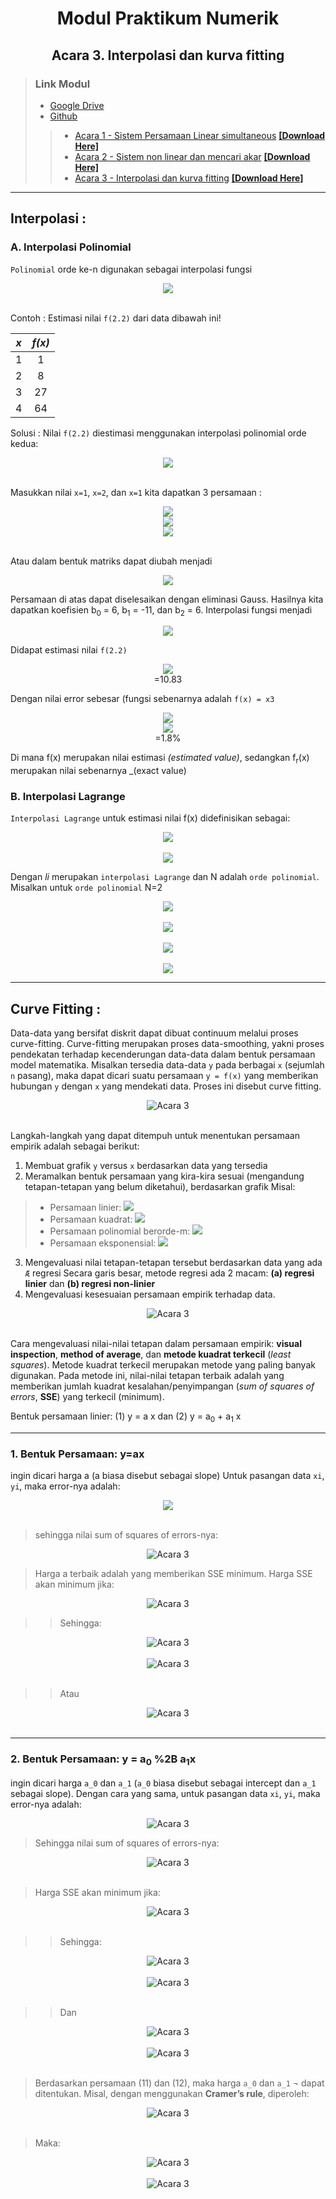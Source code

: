 <center> 

# Modul Praktikum Numerik
## Acara 3. Interpolasi dan kurva fitting 
</center>

> ### Link Modul
> * [Google Drive](https://drive.google.com/drive/folders/1uMaBNZ2VWBWpx080plEPaRVnLfh66UfH?usp=sharing)
> * [Github](https://github.com/FajrulHQ/Prakt-Numerik)
>>  * [Acara 1 - Sistem Persamaan Linear simultaneous](https://github.com/FajrulHQ/Prakt-Numerik/blob/main/Acara%201/Acara%201.md) [__[Download Here]__](https://drive.google.com/drive/u/0/folders/1183IOE2AyPF-gyQVuzTEYEBTQUtLgtzp)
>>  * [Acara 2 - Sistem non linear dan mencari akar](https://github.com/FajrulHQ/Prakt-Numerik/blob/main/Acara%202/Acara%202.md) [__[Download Here]__](https://drive.google.com/drive/folders/17aN5QrDvoH_QwJPU4YP9N5pLOv6nVo0q?usp=sharing)
>>  * [Acara 3 - Interpolasi dan kurva fitting](https://github.com/FajrulHQ/Prakt-Numerik/blob/main/Acara%203/Acara%203.md) [__[Download Here]__](https://drive.google.com/drive/folders/1rDq2SUB0OCT58TML7OEPjWiuK4gC_GxT?usp=sharing)

---

 ## Interpolasi :
 ### A. Interpolasi Polinomial
 `Polinomial` orde ke-n digunakan sebagai interpolasi fungsi
<center>
<img src="https://render.githubusercontent.com/render/math?math=f(x)=b_0 %2Bb_1x %2Bb_2x^2 %2Bb_3x^3%2B\cdots%2Bb_nx^n ">
</center><br>

 Contoh :
Estimasi nilai `f(2.2)` dari data dibawah ini!
<center>

| _x_ | _f(x)_ |
|:----:|:----:|
| 1 | 1 |
| 2 | 8 |
| 3 | 27 |
| 4 | 64 |
</center>

Solusi :
Nilai `f(2.2)` diestimasi menggunakan interpolasi polinomial orde kedua:
<center>
<img src="https://render.githubusercontent.com/render/math?math=f(x)=b_0%2Bb_1x%2Bb_2x^2 ">
</center><br>

 Masukkan nilai `x=1`, `x=2`, dan `x=1` kita dapatkan 3 persamaan :

<center>
<img src="https://render.githubusercontent.com/render/math?math=b_0%2Bb_1%2Bb_2=1 "><br>
<img src="https://render.githubusercontent.com/render/math?math=b_0%2B2b_1%2B4b_2=8 "><br>
<img src="https://render.githubusercontent.com/render/math?math=b_0%2B3b_1%2B9b_2=27 ">
</center><br>

 Atau dalam bentuk matriks dapat diubah menjadi
<center>
<img src="https://github.com/FajrulHQ/pict/blob/main/Acara%203/Picture18.png?raw=True">
</center>

 Persamaan di atas dapat diselesaikan dengan eliminasi Gauss. Hasilnya kita dapatkan koefisien b<sub>0</sub> = 6, b<sub>1</sub> = -11, dan b<sub>2</sub> = 6. Interpolasi fungsi menjadi
<center>
<img src="https://render.githubusercontent.com/render/math?math=f(x)=6-11x%2B6x^2 ">
</center>

 Didapat estimasi nilai `f(2.2)`
<center>
<img src="https://render.githubusercontent.com/render/math?math=f(2.2)=6-11(2.2)%2B6(2.2)^2 "><br>
=10.83
</center>

 Dengan nilai error sebesar (fungsi sebenarnya adalah `f(x) = x3`
<center>
<img src="https://render.githubusercontent.com/render/math?math=err =\left\lvert{\frac{f(x)-f_r(x)}{f_r(x)}}\right\rvert"><br>
<img src="https://render.githubusercontent.com/render/math?math==\left\lvert{\frac{10.84-2.2^3}{2.2^3}}\right\rvert "><br>
=1.8%
</center>

 Di mana f(x) merupakan nilai estimasi _(estimated value)_, sedangkan f<sub>r</sub>(x) merupakan nilai sebenarnya _(exact value)

 ### B. Interpolasi Lagrange
 `Interpolasi Lagrange` untuk estimasi nilai f(x) didefinisikan sebagai:
<center>
<img src="https://render.githubusercontent.com/render/math?math=f(x)=\sum_{i=1}^{N%2B1}li(x)f(x_i) "><br><br>
<img src="https://render.githubusercontent.com/render/math?math=l_i(x)=\prod_{j=1,j\ne i}^{N%2B1}\frac{x-x_j}{x_i-x_j} ">
</center>

 Dengan _li_ merupakan `interpolasi Lagrange` dan N adalah `orde polinomial`.
Misalkan untuk `orde polinomial` N=2
<center>
<img src="https://render.githubusercontent.com/render/math?math=f(x)=l_1(x)f(x_1)%2Bl_2(x)f(x_2)%2Bl_3(x)f(x_3) "><br><br>
<img src="https://render.githubusercontent.com/render/math?math=l_1(x)=\frac{(x-x_2)(x-x_3)}{(x_1-x_2)(x_2-x_3)} "><br><br>
<img src="https://render.githubusercontent.com/render/math?math=l_2(x)=\frac{(x-x_1)(x-x_3)}{(x_2-x_1)(x_2-x_3)} "><br><br>
<img src="https://render.githubusercontent.com/render/math?math=l_3(x)=\frac{(x-x_1)(x-x_2)}{(x_3-x_1)(x_3-x_2)} ">
</center>

---

 ## Curve Fitting :
 Data-data yang bersifat diskrit dapat dibuat continuum melalui proses curve-fitting. Curve-fitting merupakan proses data-smoothing, yakni proses pendekatan terhadap kecenderungan data-data dalam bentuk persamaan model matematika.
Misalkan tersedia data-data `y` pada berbagai `x` (sejumlah `n` pasang), maka dapat dicari suatu persamaan `y = f(x)` yang memberikan hubungan `y` dengan `x` yang mendekati data. Proses ini disebut curve fitting.

<center>
<img alt="Acara 3" src = "https://github.com/FajrulHQ/pict/blob/main/Acara%203/Picture1.png?raw=true">
</center><br>

 Langkah-langkah yang dapat ditempuh untuk menentukan persamaan empirik adalah sebagai berikut: 
1.	Membuat grafik `y` versus `x` berdasarkan data yang tersedia
1.	Meramalkan bentuk persamaan yang kira-kira sesuai (mengandung tetapan-tetapan yang belum diketahui), berdasarkan grafik Misal: 
>  *  Persamaan linier: <img src="https://render.githubusercontent.com/render/math?math=y=ax%20,%20y = a_0 %2B a_1x">
>  *  Persamaan kuadrat: <img src="https://render.githubusercontent.com/render/math?math=y = a_0%2Ba_1x%2Ba_2x^2"> 
>  *   Persamaan polinomial berorde-m: <img src="https://render.githubusercontent.com/render/math?math=y = a_0%2Ba_1 x%2Ba_2 x^2%2B... %2B a_{m-1} x^{m-1}%2Ba_m x^m">
>  *   Persamaan eksponensial: <img src="https://render.githubusercontent.com/render/math?math=y = a e^{bx}"> 
3.	Mengevaluasi nilai tetapan-tetapan tersebut berdasarkan data yang ada `Æ` regresi Secara garis besar, metode regresi ada 2 macam: __(a) regresi linier__ dan __(b) regresi non-linier__ 
4.	Mengevaluasi kesesuaian persamaan empirik terhadap data. 

<center>
<img alt="Acara 3" src = "https://github.com/FajrulHQ/pict/blob/main/Acara%203/Picture2.png?raw=true">
</center><br>

 Cara mengevaluasi nilai-nilai tetapan dalam persamaan empirik: __visual inspection__, __method of average__, dan __metode kuadrat terkecil__ (_least squares_). Metode kuadrat terkecil merupakan metode yang paling banyak digunakan. Pada metode ini, nilai-nilai tetapan terbaik adalah yang memberikan jumlah kuadrat kesalahan/penyimpangan (_sum of squares of errors_, __SSE__) yang terkecil (minimum).

Bentuk persamaan linier: (1) y = a x dan (2) y = a<sub>0</sub> + a<sub>1</sub> x

---

 ### 1. Bentuk Persamaan: y=ax
 ingin dicari harga a (a biasa disebut sebagai slope)
Untuk pasangan data `xi`, `yi`, maka error-nya adalah:
<center><img src="https://render.githubusercontent.com/render/math?math=R_i=ax_i-y_i=y_{terhitung}-y_{data}"></center><br>

> sehingga nilai sum of squares of errors-nya: 
<center>
<img alt="Acara 3" src = "https://github.com/FajrulHQ/pict/blob/main/Acara%203/Picture3.png?raw=true"><br>
</center>

> Harga a terbaik adalah yang memberikan SSE minimum. Harga SSE akan minimum jika:
<center>
<img alt="Acara 3" src = "https://github.com/FajrulHQ/pict/blob/main/Acara%203/Picture4.png?raw=true" >
</center>

>> Sehingga: 
<center>
<img alt="Acara 3" src = "https://github.com/FajrulHQ/pict/blob/main/Acara%203/Picture5.png?raw=true" >
</center><br> 
<center>
<img alt="Acara 3" src = "https://github.com/FajrulHQ/pict/blob/main/Acara%203/Picture6.png?raw=true" >
</center><br>

>> Atau 
<center>
<img alt="Acara 3" src = "https://github.com/FajrulHQ/pict/blob/main/Acara%203/Picture7.png?raw=true" >
</center><br>

---

 ### 2.  Bentuk Persamaan: y = a<sub>0</sub> %2B a<sub>1</sub>x
 ingin dicari harga `a_0` dan `a_1` (`a_0` biasa disebut sebagai intercept dan `a_1` sebagai slope). Dengan cara yang sama, untuk pasangan data `xi`, `yi`, maka error-nya adalah:
<center>
<img alt="Acara 3" src = "https://github.com/FajrulHQ/pict/blob/main/Acara%203/Picture8.png?raw=true" >
</center>

> Sehingga nilai sum of squares of errors-nya:
<center>
<img alt="Acara 3" src = "https://github.com/FajrulHQ/pict/blob/main/Acara%203/Picture9.png?raw=true" >
</center><br>

> Harga SSE akan minimum jika: 

<center>
<img alt="Acara 3" src = "https://github.com/FajrulHQ/pict/blob/main/Acara%203/Picture10.png?raw=true" >
</center><br>

>> Sehingga:

<center>
<img alt="Acara 3" src = "https://github.com/FajrulHQ/pict/blob/main/Acara%203/Picture11.png?raw=true" >
</center><br>

<center>
<img alt="Acara 3" src = "https://github.com/FajrulHQ/pict/blob/main/Acara%203/Picture12.png?raw=true" >
</center><br>

>> Dan 

<center>
<img alt="Acara 3" src = "https://github.com/FajrulHQ/pict/blob/main/Acara%203/Picture13.png?raw=true" >
</center><br>

<center>
<img alt="Acara 3" src = "https://github.com/FajrulHQ/pict/blob/main/Acara%203/Picture14.png?raw=true" >
</center><br>

> Berdasarkan persamaan (11) dan (12), maka harga `a_0` dan `a_1` ¬ dapat ditentukan. Misal, dengan menggunakan __Cramer’s rule__, diperoleh:

<center>
<img alt="Acara 3" src = "https://github.com/FajrulHQ/pict/blob/main/Acara%203/Picture15.png?raw=true" >
</center><br>

> Maka:

<center>
<img alt="Acara 3" src = "https://github.com/FajrulHQ/pict/blob/main/Acara%203/Picture16.png?raw=true" >
</center><br>

<center>
<img alt="Acara 3" src = "https://github.com/FajrulHQ/pict/blob/main/Acara%203/Picture17.png?raw=true" >
</center>